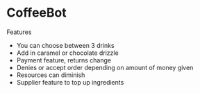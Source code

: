 # CoffeeBot

Features
 - You can choose between 3 drinks
 - Add in caramel or chocolate drizzle
 - Payment feature, returns change
 - Denies or accept order depending on amount of money given
 - Resources can diminish
 - Supplier feature to top up ingredients
   
